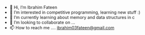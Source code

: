 - 👋 Hi, I’m Ibrahim Fateen
- 👀 I’m interested in competitive programming, learning new stuff :)
- 🌱 I’m currently learning about memory and data structures in c
- 💞️ I’m looking to collaborate on ...
- 📫 How to reach me .... ibrahim03fateen@gmail.com

<!---
Abo-Khaleel/Abo-Khaleel is a ✨ special ✨ repository because its `README.md` (this file) appears on your GitHub profile.
You can click the Preview link to take a look at your changes.
--->

